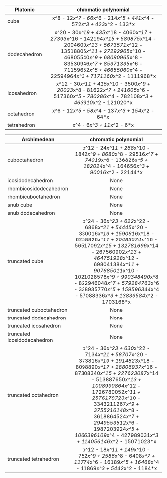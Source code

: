 |                 Platonic                 | chromatic polynomial |
| ---------------------------------------- |:---------:|
|                   cube                   | x^8 - 12*x^7 + 66*x^6 - 214*x^5 + 441*x^4 - 572*x^3 + 423*x^2 - 133*x |
|               dodecahedron               | x^20 - 30*x^19 + 435*x^18 - 4060*x^17 + 27393*x^16 - 142194*x^15 + 589875*x^14 - 2004600*x^13 + 5673571*x^12 - 13518806*x^11 + 27292965*x^10 - 46805540*x^9 + 68090965*x^8 - 83530946*x^7 + 85371335*x^6 - 71159652*x^5 + 46655060*x^4 - 22594964*x^3 + 7171160*x^2 - 1111968*x |
|               icosahedron                | x^12 - 30*x^11 + 415*x^10 - 3500*x^9 + 20023*x^8 - 81622*x^7 + 241605*x^6 - 517360*x^5 + 780286*x^4 - 782108*x^3 + 463310*x^2 - 121020*x |
|                octahedron                | x^6 - 12*x^5 + 58*x^4 - 137*x^3 + 154*x^2 - 64*x |
|               tetrahedron                | x^4 - 6*x^3 + 11*x^2 - 6*x |

|               Archimedean                | chromatic polynomial |
| ---------------------------------------- |:---------:|
|              cuboctahedron               | x^12 - 24*x^11 + 268*x^10 - 1842*x^9 + 8680*x^8 - 29516*x^7 + 74019*x^6 - 136826*x^5 + 182024*x^4 - 164656*x^3 + 90016*x^2 - 22144*x |
|            icosidodecahedron             |   None    |
|          rhombicosidodecahedron          |   None    |
|           rhombicuboctahedron            |   None    |
|                snub cube                 |   None    |
|            snub dodecahedron             |   None    |
|              truncated cube              | x^24 - 36*x^23 + 622*x^22 - 6868*x^21 + 54445*x^20 - 330016*x^19 + 1590616*x^18 - 6258826*x^17 + 20483524*x^16 - 56517092*x^15 + 132781696*x^14 - 267560902*x^13 + 464751928*x^12 - 698041384*x^11 + 907685011*x^10 - 1021028578*x^9 + 990348490*x^8 - 822946048*x^7 + 579284763*x^6 - 338935770*x^5 + 159596344*x^4 - 57088336*x^3 + 13839584*x^2 - 1703168*x |
|         truncated cuboctahedron          |   None    |
|          truncated dodecahedron          |   None    |
|          truncated icosahedron           |   None    |
|       truncated icosidodecahedron        |   None    |
|           truncated octahedron           | x^24 - 36*x^23 + 630*x^22 - 7134*x^21 + 58707*x^20 - 373816*x^19 + 1914823*x^18 - 8098890*x^17 + 28806937*x^16 - 87308340*x^15 + 227623087*x^14 - 513887650*x^13 + 1008990864*x^12 - 1726780052*x^11 + 2576178723*x^10 - 3343211267*x^9 + 3755216148*x^8 - 3618864524*x^7 + 2949553512*x^6 - 1987203924*x^5 + 1066396109*x^4 - 427989031*x^3 + 114056146*x^2 - 15071023*x |
|          truncated tetrahedron           | x^12 - 18*x^11 + 149*x^10 - 752*x^9 + 2586*x^8 - 6408*x^7 + 11774*x^6 - 16189*x^5 + 16468*x^4 - 11869*x^3 + 5442*x^2 - 1184*x |

